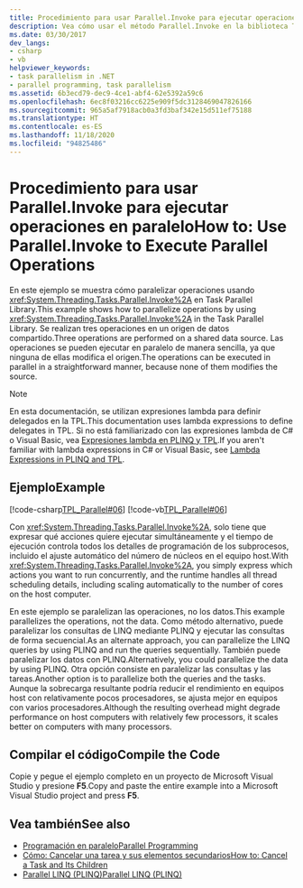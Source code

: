 ```yaml
---
title: Procedimiento para usar Parallel.Invoke para ejecutar operaciones en paralelo
description: Vea cómo usar el método Parallel.Invoke en la biblioteca TPL, que realiza operaciones paralelas en un origen de datos compartido en .NET.
ms.date: 03/30/2017
dev_langs:
- csharp
- vb
helpviewer_keywords:
- task parallelism in .NET
- parallel programming, task parallelism
ms.assetid: 6b3ecd79-dec9-4ce1-abf4-62e5392a59c6
ms.openlocfilehash: 6ec8f03216cc6225e909f5dc3128469047826166
ms.sourcegitcommit: 965a5af7918acb0a3fd3baf342e15d511ef75188
ms.translationtype: HT
ms.contentlocale: es-ES
ms.lasthandoff: 11/18/2020
ms.locfileid: "94825486"
---
```

# <a name="how-to-use-parallelinvoke-to-execute-parallel-operations"></a><span data-ttu-id="bb3a7-103">Procedimiento para usar Parallel.Invoke para ejecutar operaciones en paralelo</span><span class="sxs-lookup"><span data-stu-id="bb3a7-103">How to: Use Parallel.Invoke to Execute Parallel Operations</span></span>

<span data-ttu-id="bb3a7-104">En este ejemplo se muestra cómo paralelizar operaciones usando <xref:System.Threading.Tasks.Parallel.Invoke%2A> en Task Parallel Library.</span><span class="sxs-lookup"><span data-stu-id="bb3a7-104">This example shows how to parallelize operations by using <xref:System.Threading.Tasks.Parallel.Invoke%2A> in the Task Parallel Library.</span></span> <span data-ttu-id="bb3a7-105">Se realizan tres operaciones en un origen de datos compartido.</span><span class="sxs-lookup"><span data-stu-id="bb3a7-105">Three operations are performed on a shared data source.</span></span> <span data-ttu-id="bb3a7-106">Las operaciones se pueden ejecutar en paralelo de manera sencilla, ya que ninguna de ellas modifica el origen.</span><span class="sxs-lookup"><span data-stu-id="bb3a7-106">The operations can be executed in parallel in a straightforward manner, because none of them modifies the source.</span></span>

> [!NOTE]
> <span data-ttu-id="bb3a7-107">En esta documentación, se utilizan expresiones lambda para definir delegados en la TPL.</span><span class="sxs-lookup"><span data-stu-id="bb3a7-107">This documentation uses lambda expressions to define delegates in TPL.</span></span> <span data-ttu-id="bb3a7-108">Si no está familiarizado con las expresiones lambda de C# o Visual Basic, vea [Expresiones lambda en PLINQ y TPL](lambda-expressions-in-plinq-and-tpl.md).</span><span class="sxs-lookup"><span data-stu-id="bb3a7-108">If you aren't familiar with lambda expressions in C# or Visual Basic, see [Lambda Expressions in PLINQ and TPL](lambda-expressions-in-plinq-and-tpl.md).</span></span>

## <a name="example"></a><span data-ttu-id="bb3a7-109">Ejemplo</span><span class="sxs-lookup"><span data-stu-id="bb3a7-109">Example</span></span>

[!code-csharp[TPL_Parallel#06](../../../samples/snippets/csharp/VS_Snippets_Misc/tpl_parallel/cs/parallelinvoke.cs#06)]
[!code-vb[TPL_Parallel#06](../../../samples/snippets/visualbasic/VS_Snippets_Misc/tpl_parallel/vb/parallelinvoke.vb#06)]

<span data-ttu-id="bb3a7-110">Con <xref:System.Threading.Tasks.Parallel.Invoke%2A>, solo tiene que expresar qué acciones quiere ejecutar simultáneamente y el tiempo de ejecución controla todos los detalles de programación de los subprocesos, incluido el ajuste automático del número de núcleos en el equipo host.</span><span class="sxs-lookup"><span data-stu-id="bb3a7-110">With <xref:System.Threading.Tasks.Parallel.Invoke%2A>, you simply express which actions you want to run concurrently, and the runtime handles all thread scheduling details, including scaling automatically to the number of cores on the host computer.</span></span>

<span data-ttu-id="bb3a7-111">En este ejemplo se paralelizan las operaciones, no los datos.</span><span class="sxs-lookup"><span data-stu-id="bb3a7-111">This example parallelizes the operations, not the data.</span></span> <span data-ttu-id="bb3a7-112">Como método alternativo, puede paralelizar los consultas de LINQ mediante PLINQ y ejecutar las consultas de forma secuencial.</span><span class="sxs-lookup"><span data-stu-id="bb3a7-112">As an alternate approach, you can parallelize the LINQ queries by using PLINQ and run the queries sequentially.</span></span> <span data-ttu-id="bb3a7-113">También puede paralelizar los datos con PLINQ.</span><span class="sxs-lookup"><span data-stu-id="bb3a7-113">Alternatively, you could parallelize the data by using PLINQ.</span></span> <span data-ttu-id="bb3a7-114">Otra opción consiste en paralelizar las consultas y las tareas.</span><span class="sxs-lookup"><span data-stu-id="bb3a7-114">Another option is to parallelize both the queries and the tasks.</span></span> <span data-ttu-id="bb3a7-115">Aunque la sobrecarga resultante podría reducir el rendimiento en equipos host con relativamente pocos procesadores, se ajusta mejor en equipos con varios procesadores.</span><span class="sxs-lookup"><span data-stu-id="bb3a7-115">Although the resulting overhead might degrade performance on host computers with relatively few processors, it scales better on computers with many processors.</span></span>

## <a name="compile-the-code"></a><span data-ttu-id="bb3a7-116">Compilar el código</span><span class="sxs-lookup"><span data-stu-id="bb3a7-116">Compile the Code</span></span>

<span data-ttu-id="bb3a7-117">Copie y pegue el ejemplo completo en un proyecto de Microsoft Visual Studio y presione **F5**.</span><span class="sxs-lookup"><span data-stu-id="bb3a7-117">Copy and paste the entire example into a Microsoft Visual Studio project and press **F5**.</span></span>

## <a name="see-also"></a><span data-ttu-id="bb3a7-118">Vea también</span><span class="sxs-lookup"><span data-stu-id="bb3a7-118">See also</span></span>

- [<span data-ttu-id="bb3a7-119">Programación en paralelo</span><span class="sxs-lookup"><span data-stu-id="bb3a7-119">Parallel Programming</span></span>](index.md)
- [<span data-ttu-id="bb3a7-120">Cómo: Cancelar una tarea y sus elementos secundarios</span><span class="sxs-lookup"><span data-stu-id="bb3a7-120">How to: Cancel a Task and Its Children</span></span>](how-to-cancel-a-task-and-its-children.md)
- [<span data-ttu-id="bb3a7-121">Parallel LINQ (PLINQ)</span><span class="sxs-lookup"><span data-stu-id="bb3a7-121">Parallel LINQ (PLINQ)</span></span>](introduction-to-plinq.md)
